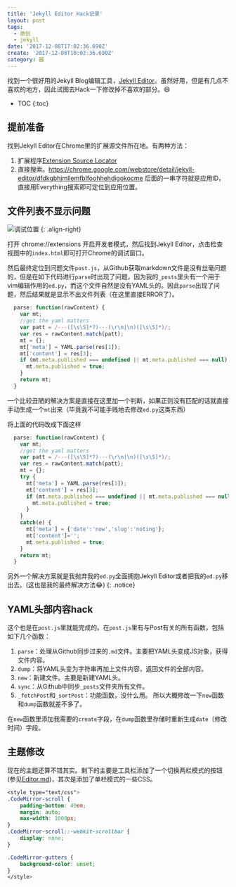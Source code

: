 ```yaml
---
title: 'Jekyll Editor Hack记录'
layout: post
tags:
  - 原创
  - jekyll
date: '2017-12-08T17:02:36.690Z'
create: '2017-12-08T10:02:36.690Z'
category: 器
---
```

找到一个很好用的Jekyll Blog编辑工具，[Jekyll Editor](https://chrome.google.com/webstore/detail/jekyll-editor/dfdkgbhjmllemfblfoohhehdigokocme)。虽然好用，但是有几点不喜欢的地方，因此试图去Hack一下修改掉不喜欢的部分。:smile:

- TOC
{:toc}

## 提前准备
找到Jekyll Editor在Chrome里的扩展源文件所在地。有两种方法：

1. 扩展程序[Extension Source Locator](https://chrome.google.com/webstore/detail/extension-source-locator/cmhbfegjgncgaikpopenldnaidbhdopp)
2. 直接搜索。https://chrome.google.com/webstore/detail/jekyll-editor/dfdkgbhjmllemfblfoohhehdigokocme 后面的一串字符就是应用ID，直接用Everything搜索即可定位到应用位置。

## 文件列表不显示问题
![调试位置](https://i.loli.net/2017/12/08/5a2a4a9615ae8.png)
{: .align-right}

打开 chrome://extensions 开启开发者模式，然后找到Jekyll Editor，点击检查视图中的`index.html`即可打开Chrome的调试窗口。

然后最终定位到问题文件`post.js`，从Github获取markdown文件是没有丝毫问题的，但是在如下代码进行`parse`时出现了问题，因为我的`_posts`里头有一个用于vim编辑作用的`ed.py`，而这个文件自然是没有YAML头的。因此`parse`出现了问题，然后结果就是显示不出文件列表（在这里直接ERROR了）。

```javascript
  parse: function(rawContent) {
    var mt;
    //get the yaml matters
    var patt = /---([\s\S]*?)---(\r\n|\n)([\s\S]*)/;
    var res = rawContent.match(patt);
    mt = {};
    mt['meta'] = YAML.parse(res[1]);
    mt['content'] = res[3];
    if (mt.meta.published === undefined || mt.meta.published === null) {
      mt.meta.published = true;
    }
    return mt;
  }
```

一个比较丑陋的解决方案是直接在这里加一个判断，如果正则没有匹配的话就直接手动生成一个`mt`出来（毕竟我不可能手贱地去修改`ed.py`这类东西）

将上面的代码改成下面这样

```javascript
  parse: function(rawContent) {
    var mt;
    //get the yaml matters
    var patt = /---([\s\S]*?)---(\r\n|\n)([\s\S]*)/;
    var res = rawContent.match(patt);
    mt = {};
    try {
      mt['meta'] = YAML.parse(res[1]);
      mt['content'] = res[3];
      if (mt.meta.published === undefined || mt.meta.published === null) {
        mt.meta.published = true;
      }
    }
    catch(e) {
      mt['meta'] = {'date':'now','slug':'noting'};
      mt['content']='';
      mt.meta.published = true;
    }
    return mt;
  }
```

另外一个解决方案就是我抛弃我的`ed.py`全面拥抱Jekyll Editor或者把我的`ed.py`移出去。(这也是我的最终解决方法:joy:)
{: .notice}

## YAML头部内容hack
这个也是在`post.js`里就能完成的。在`post.js`里有与Post有关的所有函数，包括如下几个函数：
1. `parse`：处理从Github同步过来的`.md`文件。主要把YAML头变成JS对象，获得文件内容。
2. `dump`：将YAML头变为字符串再加上文件内容，返回文件的全部内容。
3. `new`：新建文件。主要是新建YAML头。
4. `sync`：从Github中同步`_posts`文件夹所有文件。
5. `_fetchPost`和`_sortPost`：功能函数，没什么用。
  所以大概修改一下`new`函数和`dump`函数就差不多了。

在`new`函数里添加我需要的`create`字段，在`dump`函数里存储时重新生成`date`（修改时间）字段。

## 主题修改
现在的主题还算不错其实。剩下的主要是工具栏添加了一个切换两栏模式的按钮(参见[Editor.md](https://pandao.github.io/editor.md/))，其次是添加了单栏模式的一些CSS。

```css
<style type="text/css">
.CodeMirror-scroll {
    padding-bottom: 40em;
    margin: auto;
    max-width: 1000px;
}
.CodeMirror-scroll::-webkit-scrollbar {
    display: none;
}

.CodeMirror-gutters {
    background-color: unset;
}
</style>
```
